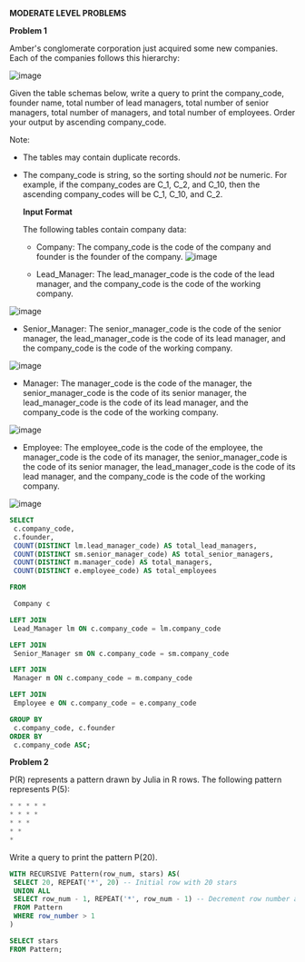 **MODERATE LEVEL PROBLEMS**


**Problem 1** 

Amber's conglomerate corporation just acquired some new companies. Each of the companies follows this hierarchy: 

![image](https://github.com/user-attachments/assets/6d8d10fb-9d42-41ce-8865-82df9d92289b)

Given the table schemas below, write a query to print the company_code, founder name, total number of lead managers, total number of senior managers, total number of managers, and total number of employees. Order your output by ascending company_code. 

Note:
- The tables may contain duplicate records.
- The company_code is string, so the sorting should *not* be numeric. For example, if the company_codes are C_1, C_2, and C_10, then the ascending company_codes will be C_1, C_10, and C_2.

  **Input Format**

  The following tables contain company data:
  - Company: The company_code is the code of the company and founder is the founder of the company.
 ![image](https://github.com/user-attachments/assets/8efac6ec-ce99-4f7e-8d29-fa812783b1c0)
    
 
  - Lead_Manager: The lead_manager_code is the code of the lead manager, and the company_code is the code of the working company.
 
![image](https://github.com/user-attachments/assets/09febafd-5410-4191-81c7-a664394d6b21)


  - Senior_Manager: The senior_manager_code is the code of the senior manager, the lead_manager_code is the code of its lead manager, and the company_code is the code of the working company.
 
![image](https://github.com/user-attachments/assets/990702f0-f379-4d24-b0c0-11c52373af39)


  - Manager: The manager_code is the code of the manager, the senior_manager_code is the code of its senior manager, the lead_manager_code is the code of its lead manager, and the company_code is the code of the working company.
 
![image](https://github.com/user-attachments/assets/a16003f2-79cf-4c7b-8ca4-58fa479bfb82)


  - Employee: The employee_code is the code of the employee, the manager_code is the code of its manager, the senior_manager_code is the code of its senior manager, the lead_manager_code is the code of its lead manager, and the company_code is the code of the working company.

![image](https://github.com/user-attachments/assets/aa48b164-cf0d-499b-98d3-03d54cf0fd2e)


```SQL
SELECT
 c.company_code,
 c.founder,
 COUNT(DISTINCT lm.lead_manager_code) AS total_lead_managers,
 COUNT(DISTINCT sm.senior_manager_code) AS total_senior_managers, 
 COUNT(DISTINCT m.manager_code) AS total_managers,
 COUNT(DISTINCT e.employee_code) AS total_employees

FROM

 Company c

LEFT JOIN
 Lead_Manager lm ON c.company_code = lm.company_code

LEFT JOIN
 Senior_Manager sm ON c.company_code = sm.company_code

LEFT JOIN
 Manager m ON c.company_code = m.company_code

LEFT JOIN
 Employee e ON c.company_code = e.company_code

GROUP BY
 c.company_code, c.founder
ORDER BY
 c.company_code ASC; 

```

**Problem 2**

P(R) represents a pattern drawn by Julia in R rows. The following pattern represents P(5):

```SQL
* * * * * 
* * * * 
* * * 
* * 
*
```

Write a query to print the pattern P(20). 

```SQL
WITH RECURSIVE Pattern(row_num, stars) AS(
 SELECT 20, REPEAT('*', 20) -- Initial row with 20 stars
 UNION ALL
 SELECT row_num - 1, REPEAT('*', row_num - 1) -- Decrement row number and update stars
 FROM Pattern
 WHERE row_number > 1
)

SELECT stars
FROM Pattern;
```
